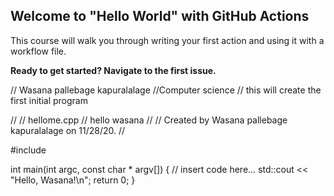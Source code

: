 ## Welcome to "Hello World" with GitHub Actions

This course will walk you through writing your first action and using it with a workflow file. 

**Ready to get started? Navigate to the first issue.**

// Wasana pallebage kapuralalage
//Computer science
// this will create the first initial program

//
//  hellome.cpp
//  hello wasana
//
//  Created by Wasana pallebage kapuralalage on 11/28/20.
//

#include <iostream>

int main(int argc, const char * argv[]) {
    // insert code here...
    std::cout << "Hello, Wasana!\n";
    return 0;
}


